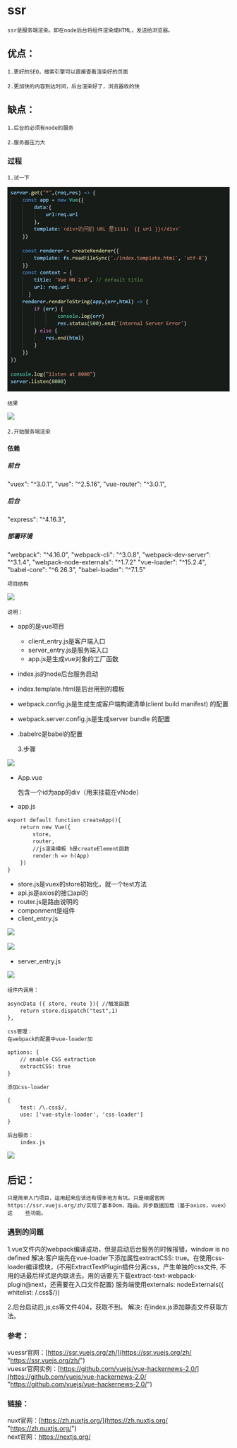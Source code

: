 # ssr
    ssr是服务端渲染。即在node后台将组件渲染成HTML，发送给浏览器。
## 优点：
	1.更好的SEO，搜索引擎可以直接查看渲染好的页面
	
    2.更加快的内容到达时间，后台渲染好了，浏览器收的快

## 缺点：
	1.后台的必须有node的服务

	2.服务器压力大


### 过程
    1.试一下

![](https://github.com/northin/vue-ssr/blob/master/img/1.png)
    
    结果
![](D:\web\vue\ssr\img\2.png)

    2.开始服务端渲染
#### 依赖
##### 前台
"vuex": "^3.0.1",
"vue": "^2.5.16",
"vue-router": "^3.0.1",
##### 后台
"express": "^4.16.3",
##### 部署环境
"webpack": "^4.16.0",
"webpack-cli": "^3.0.8",
"webpack-dev-server": "^3.1.4",
"webpack-node-externals": "^1.7.2"
"vue-loader": "^15.2.4",
"babel-core": "^6.26.3",
"babel-loader": "^7.1.5"

    项目结构
![](D:\web\vue\ssr\img\mulu.png)
    
    说明：
- app的是vue项目
   - client_entry.js是客户端入口
   - server_entry.js是服务端入口
   - app.js是生成vue对象的工厂函数
- index.js的node后台服务启动
- index.template.html是后台用到的模板
- webpack.config.js是生成生成客户端构建清单(client build manifest) 的配置
- webpack.server.config.js是生成server bundle 的配置
- .babelrc是babel的配置
    
    3.步骤

![](D:\web\vue\ssr\img\guocheng.png)

- App.vue

    包含一个id为app的div（用来挂载在vNode）
- app.js 

```
export default function createApp(){
    return new Vue({
        store,
        router,
        //js渲染模板 h是createElement函数
        render:h => h(App)
    })		
}
```

- store.js是vuex的store初始化，就一个test方法
- api.js是axios的接口api的
- router.js是路由说明的
- componment是组件   
- client_entry.js

![](D:\web\vue\ssr\img\client1.png)

![](D:\web\vue\ssr\img\client2.png)

- server_entry.js

![](D:\web\vue\ssr\img\server.png)

    组件内调用：

```
asyncData ({ store, route }){ //触发函数
    return store.dispatch("test",1)
},
```


    css管理：
	在webpack的配置中vue-loader加

```
options: {
    // enable CSS extraction
    extractCSS: true
}
```

	添加css-loader

```
{ 
    test: /\.css$/, 
    use: ['vue-style-loader', 'css-loader']
}
```

    后台服务：
	    index.js

![](D:\web\vue\ssr\img\node.png)

## 后记：

	只是简单入门项目，运用起来应该还有很多地方有坑。只是根据官网https://ssr.vuejs.org/zh/实现了基本Dom，路由，异步数据加载（基于axios，vuex）这	些功能。


### 遇到的问题
1.vue文件内的<style></style>webpack编译成功，但是启动后台服务的时候报错，window is no defined
解决:客户端先在vue-loader下添加属性extractCSS: true。在使用css-loader编译模块，(不用ExtractTextPlugin插件分离css，产生单独的css文件,
不用的话最后样式是内联进去。用的话要先下载extract-text-webpack-plugin@next，还需要在入口文件配置)
服务端使用externals: nodeExternals({ whitelist: /\.css$/})

2.后台启动后,js,cs等文件404，获取不到。
解决: 在index.js添加静态文件获取方法。

### 参考：

vuessr官网：[https://ssr.vuejs.org/zh/](https://ssr.vuejs.org/zh/ "https://ssr.vuejs.org/zh/")    
vuessr官网实例：[https://github.com/vuejs/vue-hackernews-2.0/](https://github.com/vuejs/vue-hackernews-2.0/ "https://github.com/vuejs/vue-hackernews-2.0/")     
### 链接：

nuxt官网：[https://zh.nuxtjs.org/](https://zh.nuxtjs.org/ "https://zh.nuxtjs.org/")    
next官网：[https://nextjs.org/   ](https://nextjs.org/ "https://nextjs.org/")  
         